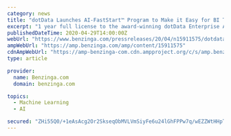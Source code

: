 ```yaml
---
category: news
title: "dotData Launches AI-FastStart™ Program to Make it Easy for BI Teams to Adopt AI/ML through AutoML 2.0"
excerpt: "1 year full license to the award-winning dotData Enterprise AutoML 2.0 platform * Full hosting by dotData on an enterprise-grade secure cloud infrastructure * 12 remote training sessions for an ..."
publishedDateTime: 2020-04-29T14:00:00Z
webUrl: "https://www.benzinga.com/pressreleases/20/04/n15911575/dotdata-launches-ai-faststart-program-to-make-it-easy-for-bi-teams-to-adopt-aiml-through-automl-2-"
ampWebUrl: "https://amp.benzinga.com/amp/content/15911575"
cdnAmpWebUrl: "https://amp-benzinga-com.cdn.ampproject.org/c/s/amp.benzinga.com/amp/content/15911575"
type: article

provider:
  name: Benzinga.com
  domain: benzinga.com

topics:
  - Machine Learning
  - AI

secured: "ZHi55Q0/+1eAsAcg2Or2SkseqObMVLVmSiyFe6u24lGhFPPw7q/wEZZWtHHpT0uWSeRDoU9X6XLCH5j1WnTezLElZQuNIZ/cmL50XUOqsVT74bKwtp1auoVqGIDKetYlcKYfR2zqD5RNR0+Kow0iJPtIOOmCg/IM9w4C00omJnYJzgj9RU8Eywgi7misTJ2imFj0UMJMXIaLt15DtPOrF0LMHdXlAeBbxaQxnQ9wxL4k6kRoHayd6kbJyIz/fhhB2agI8TS/lMuudVuFFS2RPxW3gWo46sFabrrhym5Z575TbLk3wITMpH5Kr/ISuIwR;hSkFD1GxZfIW1CgXy/oBSg=="
---
```


